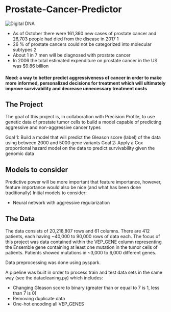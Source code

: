 # Prostate-Cancer-Predictor
![Digital DNA](http://www.thinkcx.co.uk/wp-content/uploads/2014/07/DigtalDNA.jpg)

* As of October there were 161,360 new cases of prostate cancer and 26,703 people had died from the disease in 2017 1
* 26 % of prostate cancers could not be categorized into molecular subtypes 2
* About 1 in 7 men will be diagnosed with prostate cancer
* In 2006 the total estimated expenditure on prostate cancer in the US was $9.86 billion

#### Need: a way to better predict aggressiveness of cancer in order to make more informed, personalized decisions for treatment which will ultimately improve survivability and decrease unnecessary treatment costs

## The Project
The goal of this project is, in collaboration with Precision Profile, to use genetic data of prostate tumor cells to build a model capable of predicting aggressive and non-aggressive cancer types

Goal 1:  Build a model that will predict the Gleason score (label) of the data using between 2000 and 5000 gene variants
Goal 2:  Apply a Cox proportional hazard model on the data to predict survivability given the genomic data

## Models to consider
Predictive power will be more important that feature importance, however, feature importance would also be nice (and what has been done traditionally)
Initial models to consider:  
* Neural network with aggressive regularization


## The Data
The data consists of 20,218,807 rows and 61 columns.  There are 412 patients, each having ~40,000 to 90,000 rows of data each. The focus of this project was data contained within the VEP_GENE column representing the Ensemble gene containing at least one mutation in the tumor cells of patients.  Patients showed mutations in ~3,000 to 6,000 different genes. 

Data preprocessing was done using pyspark.

A pipeline was built in order to process train and test data sets in the same way (see the datacleaning.py) which includes:
* Changing Gleason score to binary (greater than or equal to 7 is 1, less than 7 is 0)
* Removing duplicate data
* One-hot encoding all VEP_GENES






